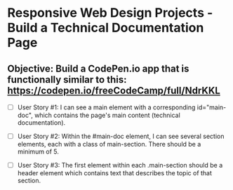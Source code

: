 # Responsive Web Design Projects - Build a Technical Documentation Page

Objective: Build a CodePen.io app that is functionally similar to this: https://codepen.io/freeCodeCamp/full/NdrKKL
--------

- [ ] User Story #1: I can see a main element with a corresponding id="main-doc", which contains the page's main content (technical documentation).

- [ ] User Story #2: Within the #main-doc element, I can see several section elements, each with a class of main-section. There should be a minimum of 5.

- [ ]  User Story #3: The first element within each .main-section should be a header element which contains text that describes the topic of that section.
